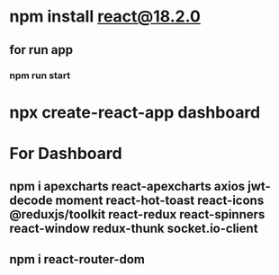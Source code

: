 # npm install react@18.2.0

## for run app

### npm run start

# npx create-react-app dashboard

# For Dashboard

## npm i apexcharts react-apexcharts axios jwt-decode moment react-hot-toast react-icons @reduxjs/toolkit react-redux react-spinners react-window redux-thunk socket.io-client

## npm i react-router-dom
